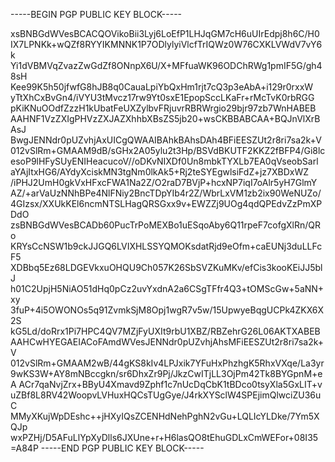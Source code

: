 -----BEGIN PGP PUBLIC KEY BLOCK-----

xsBNBGdWVesBCACQOVikoBii3Lyj6LoEfP1LHJqGM7cH6uUIrEdpj8h6C/H0
IX7LPNKk+wQZf8RYYIKMNNK1P7ODlylyiVlcfTrIQWz0W76CXKLVWdV7vY6k
Yi1dVBMVqZvazZwGdZf8ONnpX6U/X+MFfuaWK96ODChRWg1pmIF5G/gh48sH
Kee99K5h50jfwfG8hJB8q0CauaLpiYbQxHm1rjt7cQ3p3eAbA+i129r0rxxW
yTtXhCxBvGn4/iVYU3tMvcz17rw9Yt0sxE1EpopSccLKaFr+rMcTvK0rbRGG
pKiKNuOOdfZzzH1kUbatFeUXZylbvFRjuvrRBRWrgio29bjr97zb7WnHABEB
AAHNF1VzZXIgPHVzZXJAZXhhbXBsZS5jb20+wsCKBBABCAA+BQJnVlXrBAsJ
BwgJENNdr0pUZvhjAxUICgQWAAIBAhkBAhsDAh4BFiEESZUt2r8ri7sa2k+V
012vSlRm+GMAAM9dB/sGHx2A05ylu2t3Hp/BSVdBKUTF2KKZ2fBFP4/Gi8lc
esoP9lHFySUyENIHeacucoV//oDKvNIXDf0Un8mbkTYXLb7EA0qVseobSarl
aYAjItxHG6/AYdyXciskMN3tgNm0lkAk5+Rj2teSYEgwlsiFdZ+jz7XBDxWZ
/iPHJ2UmH0gkVxHFxcFWA1Na2Z/O2raD7BVjP+hcxNP7iqI7oAlr5yH7GlmY
AZ/+arVaUzNNhBPe4NlFNiy2BncTDpYIb4r2Z/WbrLxVM1zb2ix90WeNUZo/
4GIzsx/XXUkKEl6ncmNTSLHagQRSGxx9v+EWZZj9UOg4qdQPEdvZzPmXPDdO
zsBNBGdWVesBCADb60PucTrPoMEXBo1uESqoAby6Q11rpeF7cofgXlRn/QRo
KRYsCcNSW1b9ckJJGQ6LVIXHLSSYQMOKsdatRjd9eOfm+caEUNj3duLLFcF5
XDBbq5Ez68LDGEVkxuOHQU9Ch057K26SbSVZKuMKv/efCis3kooKEiJJ5blJ
h01C2UpjH5NiAO51dHq0pCz2uvYxdnA2a6CSgTFfr4Q3+tOMScGw+5aNN+xy
3fuP+4i5OWONOs5q91ZvmkSjM8Opj1wgR7v5w/15UpwyeBqgUCPk4ZKX6X2S
kG5Ld/doRrx1Pi7HPC4QV7MZjFyUXIt9rbU1XBZ/RBZehrG26L06AKTXABEB
AAHCwHYEGAEIACoFAmdWVesJENNdr0pUZvhjAhsMFiEESZUt2r8ri7sa2k+V
012vSlRm+GMAAM2wB/44gKS8kIv4LPJxik7YFuHxPhzhgK5RhxVXqe/La3yr
9wKS3W+AY8mNBccgkn/sr6DhxZr9Pj/JkzCwITjLL3OjPm42Tk8BYGpnM+eA
ACr7qaNvjZrx+BByU4Xmavd9Zphf1c7nUcDqCbK1tBDco0tsyXla5GxLIT+v
uZBf8L8RV42WoopvLVHuxHQCsTUgGye/J4rkXYSclW4SPEjimQlwciZU36uC
MMyXKujWpDEshc++jHXyIQsZCENHdNehPghN2vGu+LQLIcYLDke/7Ym5XQJp
wxPZHj/D5AFuLlYpXyDlls6JXUne+r+H6lasQO8tEhuGDLxCmWEFor+08I35
=A84P
-----END PGP PUBLIC KEY BLOCK-----
